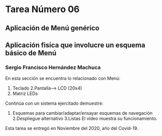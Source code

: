 ﻿# Tarea Número 06
## Aplicación de Menú genérico
## Aplicación fisica que involucre un esquema básico de Menú 
### Sergio Francisco Hernández Machuca

En esta sección se encuentra lo relacionado con Menú:
1. Teclado
2.Pantalla--> LCD (20x4)
3. Matriz LEDs 

Continúa con un sistema ejercitado demuestre:
1. Esquemas para cambiar/adaptar/ensayar esquemas de navegación 2.Despliegue alternativo 
3.Listas El video muestra su funcionamiento. 


Esta tarea se entregó en Noviembre del 2020, año del Covid-19.